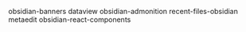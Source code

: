 obsidian-banners
dataview
obsidian-admonition
recent-files-obsidian
metaedit
obsidian-react-components

